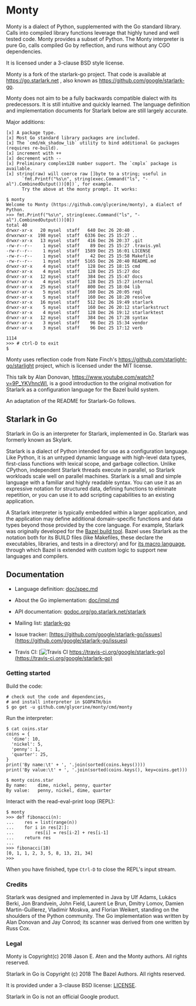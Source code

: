 # Monty

Monty is a dialect of Python, supplemented with the Go standard
library. Calls into compiled library functions leverage that highly
tuned and well tested code. Monty provides a subset of Python.
The Monty interpreter is pure Go, calls compiled Go by reflection,
and runs without any CGO dependencies.

It is licensed under a 3-clause BSD style license.

Monty is a fork of the starlark-go project.
That code is available at https://go.starlark.net ,
also known as https://github.com/google/starlark-go.

Monty does not aim to be a fully backwards compatible dialect
with its predecessors. It is still intuitive and
quickly learned. The language definition and implementation
documents for Starlark below are still largely accurate.

Major additions:

~~~
[x] A package type.
[x] Most Go standard library packages are included.
[x] The `cmd/mk_shadow_lib` utility to bind additional Go packages (requires re-build).
[x] increment with ++
[x] decrement with --
[x] Preliminary complex128 number support. The `cmplx` package is available.
[x] string(raw) will coerce raw []byte to a string; useful in
      `fmt.Printf("%s\n", string(exec.Command("ls", "-al").CombinedOutput())[0])`, for example.
      Try the above at the monty prompt. It works:

$ monty
Welcome to Monty (https://github.com/glycerine/monty), a dialect of Python.
>>> fmt.Printf("%s\n", string(exec.Command("ls", "-al").CombinedOutput())[0])
total 40
drwxr-xr-x   20 mysel  staff   640 Dec 26 20:40 .
drwxrwxr-x  198 mysel  staff  6336 Dec 25 15:27 ..
drwxr-xr-x   13 mysel  staff   416 Dec 26 20:37 .git
-rw-r--r--    1 mysel  staff    89 Dec 25 15:27 .travis.yml
-rw-r--r--    1 mysel  staff  1589 Dec 25 16:01 LICENSE
-rw-r--r--    1 mysel  staff    42 Dec 25 15:58 Makefile
-rw-r--r--    1 mysel  staff  5165 Dec 26 20:40 README.md
drwxr-xr-x    4 mysel  staff   128 Dec 25 18:15 cmd
drwxr-xr-x    4 mysel  staff   128 Dec 25 15:27 doc
drwxr-xr-x   12 mysel  staff   384 Dec 25 15:47 docs
drwxr-xr-x    4 mysel  staff   128 Dec 25 15:27 internal
drwxr-xr-x   25 mysel  staff   800 Dec 25 18:04 lib
drwxr-xr-x    5 mysel  staff   160 Dec 26 20:05 repl
drwxr-xr-x    5 mysel  staff   160 Dec 26 18:20 resolve
drwxr-xr-x   16 mysel  staff   512 Dec 26 19:49 starlark
drwxr-xr-x    5 mysel  staff   160 Dec 26 20:12 starlarkstruct
drwxr-xr-x    4 mysel  staff   128 Dec 26 19:12 starlarktest
drwxr-xr-x   12 mysel  staff   384 Dec 26 17:28 syntax
drwxr-xr-x    3 mysel  staff    96 Dec 25 15:34 vendor
drwxr-xr-x    3 mysel  staff    96 Dec 25 17:12 verb

1114
>>> # ctrl-D to exit
$
~~~

Monty uses reflection code from Nate Finch's https://github.com/starlight-go/starlight
project, which is licensed under the MIT license.

This talk by Alan Donovan, https://www.youtube.com/watch?v=9P_YKVhncWI, is a good
introduction to the original motivation for Starlark as a configuration
language for the Bazel build system.

An adaptation of the README for Starlark-Go follows.

## Starlark in Go

Starlark in Go is an interpreter for Starlark, implemented in Go.
Starlark was formerly known as Skylark.

Starlark is a dialect of Python intended for use as a configuration language.
Like Python, it is an untyped dynamic language with high-level data
types, first-class functions with lexical scope, and garbage collection.
Unlike CPython, independent Starlark threads execute in parallel, so
Starlark workloads scale well on parallel machines.
Starlark is a small and simple language with a familiar and highly
readable syntax. You can use it as an expressive notation for
structured data, defining functions to eliminate repetition, or you
can use it to add scripting capabilities to an existing application.

A Starlark interpreter is typically embedded within a larger
application, and the application may define additional domain-specific
functions and data types beyond those provided by the core language.
For example, Starlark was originally developed for the
[Bazel build tool](https://bazel.build).
Bazel uses Starlark as the notation both for its BUILD files (like
Makefiles, these declare the executables, libraries, and tests in a
directory) and for [its macro
language](https://docs.bazel.build/versions/master/skylark/language.html),
through which Bazel is extended with custom logic to support new
languages and compilers.


## Documentation

* Language definition: [doc/spec.md](doc/spec.md)

* About the Go implementation: [doc/impl.md](doc/impl.md)

* API documentation: [godoc.org/go.starlark.net/starlark](https://godoc.org/go.starlark.net/starlark)

* Mailing list: [starlark-go](https://groups.google.com/forum/#!forum/starlark-go)

* Issue tracker: [https://github.com/google/starlark-go/issues](https://github.com/google/starlark-go/issues)

* Travis CI: [![Travis CI](https://travis-ci.org/google/starlark-go.svg) https://travis-ci.org/google/starlark-go](https://travis-ci.org/google/starlark-go)

### Getting started

Build the code:

```shell
# check out the code and dependencies,
# and install interpreter in $GOPATH/bin
$ go get -u github.com/glycerine/monty/cmd/monty
```

Run the interpreter:

```
$ cat coins.star
coins = {
  'dime': 10,
  'nickel': 5,
  'penny': 1,
  'quarter': 25,
}
print('By name:\t' + ', '.join(sorted(coins.keys())))
print('By value:\t' + ', '.join(sorted(coins.keys(), key=coins.get)))

$ monty coins.star
By name:	dime, nickel, penny, quarter
By value:	penny, nickel, dime, quarter
```

Interact with the read-eval-print loop (REPL):

```
$ monty
>>> def fibonacci(n):
...    res = list(range(n))
...    for i in res[2:]:
...        res[i] = res[i-2] + res[i-1]
...    return res
...
>>> fibonacci(10)
[0, 1, 1, 2, 3, 5, 8, 13, 21, 34]
>>>
```

When you have finished, type `Ctrl-D` to close the REPL's input stream. 


### Credits

Starlark was designed and implemented in Java by
Ulf Adams,
Lukács Berki,
Jon Brandvein,
John Field,
Laurent Le Brun,
Dmitry Lomov,
Damien Martin-Guillerez,
Vladimir Moskva, and
Florian Weikert,
standing on the shoulders of the Python community.
The Go implementation was written by Alan Donovan and Jay Conrod;
its scanner was derived from one written by Russ Cox.

### Legal

Monty is Copyright(c) 2018 Jason E. Aten and the Monty authors.
All rights reserved.

Starlark in Go is Copyright (c) 2018 The Bazel Authors.
All rights reserved.

It is provided under a 3-clause BSD license:
[LICENSE](https://github.com/glycerine/monty/blob/master/LICENSE).

Starlark in Go is not an official Google product.
